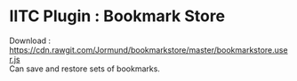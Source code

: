 # IITC Plugin : Bookmark Store
Download : https://cdn.rawgit.com/Jormund/bookmarkstore/master/bookmarkstore.user.js  
Can save and restore sets of bookmarks.
